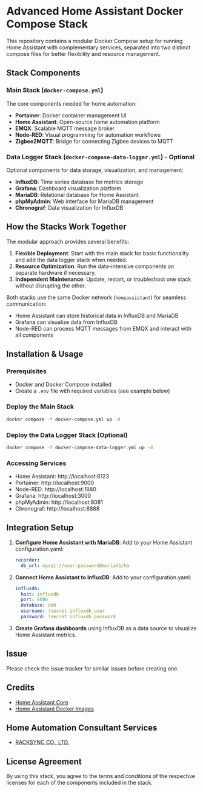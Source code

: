 # Advanced Home Assistant Docker Compose Stack

This repository contains a modular Docker Compose setup for running Home Assistant with complementary services, separated into two distinct compose files for better flexibility and resource management.

## Stack Components

### Main Stack (`docker-compose.yml`)
The core components needed for home automation:
- **Portainer**: Docker container management UI
- **Home Assistant**: Open-source home automation platform
- **EMQX**: Scalable MQTT message broker
- **Node-RED**: Visual programming for automation workflows
- **Zigbee2MQTT**: Bridge for connecting Zigbee devices to MQTT

### Data Logger Stack (`docker-compose-data-logger.yml`) - Optional
Optional components for data storage, visualization, and management:
- **InfluxDB**: Time series database for metrics storage
- **Grafana**: Dashboard visualization platform
- **MariaDB**: Relational database for Home Assistant
- **phpMyAdmin**: Web interface for MariaDB management
- **Chronograf**: Data visualization for InfluxDB

## How the Stacks Work Together

The modular approach provides several benefits:

1. **Flexible Deployment**: Start with the main stack for basic functionality and add the data logger stack when needed.
2. **Resource Optimization**: Run the data-intensive components on separate hardware if necessary.
3. **Independent Maintenance**: Update, restart, or troubleshoot one stack without disrupting the other.

Both stacks use the same Docker network (`homeassistant`) for seamless communication:
- Home Assistant can store historical data in InfluxDB and MariaDB
- Grafana can visualize data from InfluxDB
- Node-RED can process MQTT messages from EMQX and interact with all components

## Installation & Usage

### Prerequisites
- Docker and Docker Compose installed
- Create a `.env` file with required variables (see example below)

### Deploy the Main Stack
```bash
docker compose -f docker-compose.yml up -d
```

### Deploy the Data Logger Stack (Optional)
```bash
docker compose -f docker-compose-data-logger.yml up -d
```

### Accessing Services
- Home Assistant: http://localhost:8123
- Portainer: http://localhost:9000
- Node-RED: http://localhost:1880
- Grafana: http://localhost:3000
- phpMyAdmin: http://localhost:8081
- Chronograf: http://localhost:8888

## Integration Setup

1. **Configure Home Assistant with MariaDB**:
   Add to your Home Assistant configuration.yaml:
   ```yaml
   recorder:
     db_url: mysql://user:password@mariadb/ha
   ```

2. **Connect Home Assistant to InfluxDB**:
   Add to your configuration.yaml:
   ```yaml
   influxdb:
     host: influxdb
     port: 8086
     database: db0
     username: !secret influxdb_user
     password: !secret influxdb_password
   ```

3. **Create Grafana dashboards** using InfluxDB as a data source to visualize Home Assistant metrics.

## Issue 

Please check the issue tracker for similar issues before creating one.

## Credits

- [Home Assistant Core](https://www.home-assistant.io/faq/ha-vs-hassio/)
- [Home Assistant Docker Images](https://hub.docker.com/r/homeassistant/home-assistant)

## Home Automation Consultant Services
- [RACKSYNC CO., LTD.](https://racksync.com)

[screenshot]: assets/screenshot.png "Home Assistant Training Course by RACKSYNC CO., LTD."

## License Agreement
By using this stack, you agree to the terms and conditions of the respective licenses for each of the components included in the stack.

